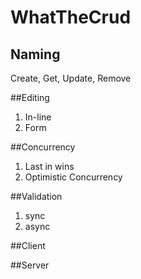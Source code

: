 # WhatTheCrud

## Naming
Create, Get, Update, Remove

##Editing
  1. In-line
  2. Form

##Concurrency
  1. Last in wins
  2. Optimistic Concurrency

##Validation
  1. sync
  2. async
    
##Client

##Server
